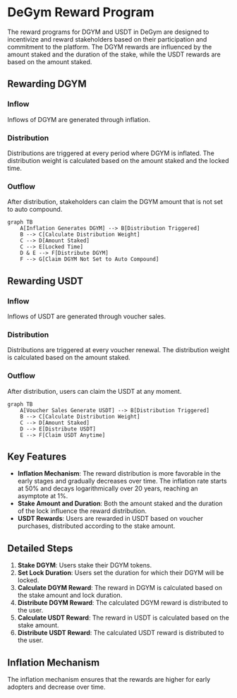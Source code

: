# DeGym Reward Program

The reward programs for DGYM and USDT in DeGym are designed to incentivize and reward stakeholders based on their participation and commitment to the platform. The DGYM rewards are influenced by the amount staked and the duration of the stake, while the USDT rewards are based on the amount staked.

## Rewarding DGYM

### Inflow
Inflows of DGYM are generated through inflation.

### Distribution
Distributions are triggered at every period where DGYM is inflated. The distribution weight is calculated based on the amount staked and the locked time.

### Outflow
After distribution, stakeholders can claim the DGYM amount that is not set to auto compound.

```mermaid
graph TB
    A[Inflation Generates DGYM] --> B[Distribution Triggered]
    B --> C[Calculate Distribution Weight]
    C --> D[Amount Staked]
    C --> E[Locked Time]
    D & E --> F[Distribute DGYM]
    F --> G[Claim DGYM Not Set to Auto Compound]
```
## Rewarding USDT

### Inflow
Inflows of USDT are generated through voucher sales.

### Distribution
Distributions are triggered at every voucher renewal. The distribution weight is calculated based on the amount staked.

### Outflow
After distribution, users can claim the USDT at any moment.

```mermaid
graph TB
    A[Voucher Sales Generate USDT] --> B[Distribution Triggered]
    B --> C[Calculate Distribution Weight]
    C --> D[Amount Staked]
    D --> E[Distribute USDT]
    E --> F[Claim USDT Anytime]
```


## Key Features

- **Inflation Mechanism**: The reward distribution is more favorable in the early stages and gradually decreases over time. 
The inflation rate starts at 50% and decays logarithmically over 20 years, reaching an asymptote at 1%.
- **Stake Amount and Duration**: Both the amount staked and the duration of the lock influence the reward distribution.
- **USDT Rewards**: Users are rewarded in USDT based on voucher purchases, distributed according to the stake amount.

## Detailed Steps

1. **Stake DGYM**: Users stake their DGYM tokens.
2. **Set Lock Duration**: Users set the duration for which their DGYM will be locked.
3. **Calculate DGYM Reward**: The reward in DGYM is calculated based on the stake amount and lock duration.
4. **Distribute DGYM Reward**: The calculated DGYM reward is distributed to the user.
5. **Calculate USDT Reward**: The reward in USDT is calculated based on the stake amount.
6. **Distribute USDT Reward**: The calculated USDT reward is distributed to the user.

## Inflation Mechanism

The inflation mechanism ensures that the rewards are higher for early adopters and decrease over time.
